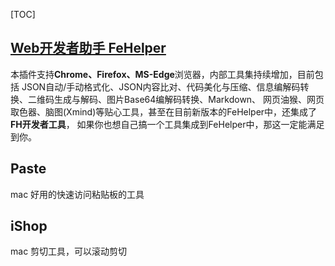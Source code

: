 [TOC]

## [Web开发者助手 FeHelper](https://www.baidufe.com/fehelper/index/index.html)

本插件支持**Chrome、Firefox、MS-Edge**浏览器，内部工具集持续增加，目前包括 JSON自动/手动格式化、JSON内容比对、代码美化与压缩、信息编解码转换、二维码生成与解码、图片Base64编解码转换、Markdown、 网页油猴、网页取色器、脑图(Xmind)等贴心工具，甚至在目前新版本的FeHelper中，还集成了**FH开发者工具**， 如果你也想自己搞一个工具集成到FeHelper中，那这一定能满足到你。



## Paste

mac 好用的快速访问粘贴板的工具



## iShop

mac 剪切工具，可以滚动剪切



